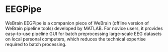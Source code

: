 # EEGPipe
WeBrain EEGPipe is a companion piece of WeBrain (offline version of WeBrain pipeline tools) developed by MATLAB. For novice users, it provides easy-to-use pipeline GUI for batch preprocessing large-scale EEG datasets on local personal computers, which reduces the technical expertise required to batch processing.
